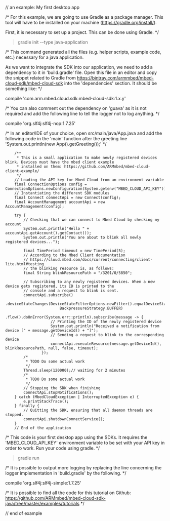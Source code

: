 // an example: My first desktop app

/*
For this example, we are going to use Gradle as a package manager.
This tool will have to be installed on your machine (https://gradle.org/install/).

First, it is necessary to set up a project. This can be done using Gradle.
*/

> gradle init --type java-application

/*
This command generated all the files (e.g. helper scripts, example code, etc.) necessary for a java application.

As we want to integrate the SDK into our application, we need to add a dependency to it in 'build.gradle' file.
Open this file in an editor and copy the snippet related to Gradle from https://bintray.com/armmbed/mbed-cloud-sdk/mbed-cloud-sdk into the 'dependencies' section. 
It should be something like:
*/

compile 'com.arm.mbed.cloud.sdk:mbed-cloud-sdk:1.x.y'

/*
You can also comment out the dependency on 'guava' as it is not required and add the following line to tell the logger not to log anything.
*/

compile 'org.slf4j:slf4j-nop:1.7.25'

/*
In an editor/IDE of your choice, open src/main/java/App.java and add the following code in the 'main' function after the greeting line 'System.out.println(new App().getGreeting());'
*/

        /**
         * This is a small application to make newly registered devices blink. Devices must have the mbed client example
         * installed on them: https://github.com/ARMmbed/mbed-cloud-client-example/
         */
        // Loading the API key for Mbed Cloud from an environment variable
        final ConnectionOptions config = ConnectionOptions.newConfiguration(System.getenv("MBED_CLOUD_API_KEY"));
        // Instantiating the different SDK modules
        final Connect connectApi = new Connect(config);
        final AccountManagement accountApi = new AccountManagement(config);

        try {
            // Checking that we can connect to Mbed Cloud by checking my account
            System.out.println("Hello " + accountApi.getAccount().getContact());
            System.out.println("You are about to blink all newly registered devices...");

            final TimePeriod timeout = new TimePeriod(5);
            // According to the Mbed Client documentation
            // https://cloud.mbed.com/docs/current/connecting/client-lite.html#testing
            // the blinking resource is, as follows:
            final String blinkResourcePath = "/3201/0/5850";

            // Subscribing to any newly registered devices. When a new device gets registered, its ID is printed to the
            // console and a request to blink is sent.
            connectApi.subscribe()
                    .deviceStateChanges(DeviceStateFilterOptions.newFilter().equalDeviceState(DeviceState.REGISTRATION),
                            BackpressureStrategy.BUFFER)
                    .flow().doOnError(System.err::println).subscribe(message -> {
                        // Printing the ID of the newly registered device
                        System.out.println("Received a notification from device [" + message.getDeviceId() + "]");
                        // Sending a request to blink to the corresponding device
                        connectApi.executeResource(message.getDeviceId(), blinkResourcePath, null, false, timeout);
                    });
            /*
             * TODO Do some actual work
             */
            Thread.sleep(120000);// waiting for 2 minutes
            /*
             * TODO Do some actual work
             */
            // Stopping the SDK when finishing
            connectApi.stopNotifications();
        } catch (MbedCloudException | InterruptedException e) {
            e.printStackTrace();
        } finally {
            // Quitting the SDK, ensuring that all daemon threads are stopped.
            connectApi.shutdownConnectService();
        }
        // End of the application

/*
This code is your first desktop app using  the SDKs.
It requires the 'MBED_CLOUD_API_KEY' environment variable to be set with your API key in order to work.
Run your code using gradle.
*/

> gradle run

/*
It is possible to output more logging by replacing the line concerning the logger implementation in 'build.gradle' by the following.
*/

compile 'org.slf4j:slf4j-simple:1.7.25'

/*
It is possible to find all the code for this tutorial on Github: https://github.com/ARMmbed/mbed-cloud-sdk-java/tree/master/examples/tutorials
*/

// end of example
